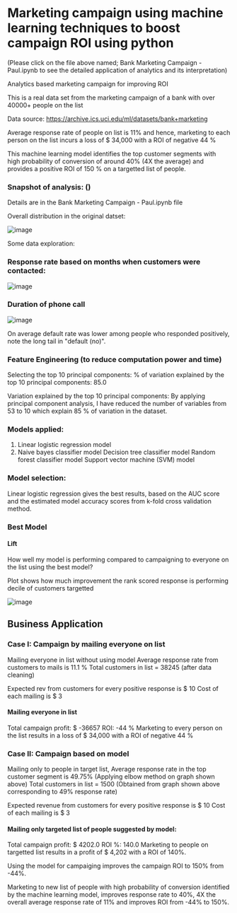 # Marketing campaign using machine learning techniques to boost campaign ROI using python 

(Please click on the file above named; Bank Marketing Campaign - Paul.ipynb to see the detailed application of analytics and its interpretation)

Analytics based marketing campaign for improving ROI

This is a real data set from the marketing campaign of a bank with over 40000+ people on the list

Data source: https://archive.ics.uci.edu/ml/datasets/bank+marketing

Average response rate of people on list is 11% and hence, marketing to each person on the list incurs a loss of $ 34,000 with a ROI of negative 44 %

This machine learning model identifies the top customer segments with high probability of conversion of around 40% (4X the average) and provides a positive ROI of 150 % on a targetted list of people.

### Snapshot of analysis: ()
Details are in the Bank Marketing Campaign - Paul.ipynb file

Overall distribution in the original datset:

![image](https://user-images.githubusercontent.com/38769913/51408071-9773c080-1b2b-11e9-91a2-5605f9b51bf8.png)

Some data exploration:

### Response rate based on months when customers were contacted:  

![image](https://user-images.githubusercontent.com/38769913/51408163-ddc91f80-1b2b-11e9-81c0-c10b67bb51d8.png)

### Duration of phone call

![image](https://user-images.githubusercontent.com/38769913/51408252-1537cc00-1b2c-11e9-9596-1f63c21ec98f.png)

On average default rate was lower among people who responded positively, note the long tail in "default (no)".



### Feature Engineering (to reduce computation power and time)

Selecting the top 10 principal components: % of variation explained by the top 10 principal components: 85.0

Variation explained by the top 10 principal components: By applying principal component analysis, I have reduced the number of variables from 53 to 10 which explain 85 % of variation in the dataset.

### Models applied:

1) Linear logistic regression model
2) Naive bayes classifier model
Decision tree classifier model
Random forest classifier model
Support vector machine (SVM) model

### Model selection: 

Linear logistic regression gives the best results, based on the AUC score and the estimated model accuracy scores from k-fold cross validation method.

### Best Model

#### Lift
How well my model is performing compared to campaigning to everyone on the list using the best model? 

Plot shows how much improvement the rank scored response is performing decile of customers targetted 

![image](https://user-images.githubusercontent.com/38769913/51408653-7c09b500-1b2d-11e9-849c-d33d9a2ff60c.png)

## Business Application

### Case I: Campaign by mailing everyone on list

Mailing everyone in list without using model
Average response rate from customers to mails is 11.1 %
Total customers in list = 38245 (after data cleaning)

Expected rev from customers for every positive response is $ 10
Cost of each mailing is $ 3

#### Mailing everyone in list
Total campaign profit: $ -36657
ROI: -44 %
Marketing to every person on the list results in a loss of $ 34,000 with a ROI of negative 44 %

### Case II: Campaign based on model

Mailing only to people in target list,
Average response rate in the top customer segment is 49.75% (Applying elbow method on graph shown above)
Total customers in list = 1500 (Obtained from graph shown above corresponding to 49% response rate)

Expected revenue from customers for every positive response is $ 10
Cost of each mailing is $ 3

#### Mailing only targeted list of people suggested by model:
Total campaign profit: $ 4202.0
ROI %: 140.0
Marketing to people on targetted list results in a profit of $ 4,202 with a ROI of 140%.

Using the model for campaiging improves the campaign ROI to 150% from -44%.

Marketing to new list of people with high probability of conversion identified by the machine learning model, improves response rate to 40%, 4X the overall average response rate of 11% and improves ROI from -44% to 150%.
